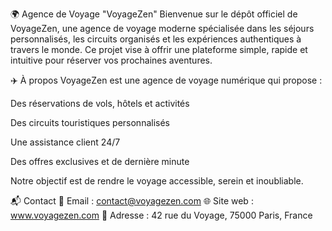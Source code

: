 🌍 Agence de Voyage "VoyageZen"
Bienvenue sur le dépôt officiel de VoyageZen, une agence de voyage moderne spécialisée dans les séjours personnalisés, les circuits organisés et les expériences authentiques à travers le monde. Ce projet vise à offrir une plateforme simple, rapide et intuitive pour réserver vos prochaines aventures.

✈️ À propos
VoyageZen est une agence de voyage numérique qui propose :

Des réservations de vols, hôtels et activités

Des circuits touristiques personnalisés

Une assistance client 24/7

Des offres exclusives et de dernière minute

Notre objectif est de rendre le voyage accessible, serein et inoubliable.

📬 Contact
📧 Email : contact@voyagezen.com
🌐 Site web : www.voyagezen.com
📍 Adresse : 42 rue du Voyage, 75000 Paris, France

